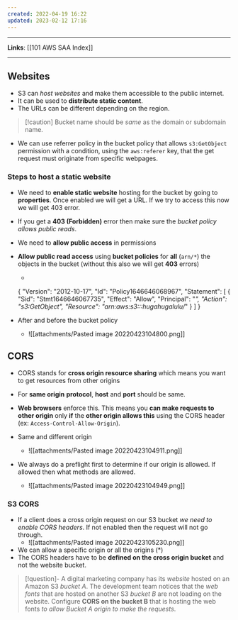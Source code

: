 ```yaml
---
created: 2022-04-19 16:22
updated: 2023-02-12 17:16
---
```

---
**Links**: [[101 AWS SAA Index]]

---
## Websites 
- S3 can *host websites* and make them accessible to the public internet.
- It can be used to **distribute static content**.
- The URLs can be different depending on the region.

> [!caution] Bucket name should be *same* as the domain or subdomain name.

- We can use referrer policy in the bucket policy that allows `s3:GetObject` permission with a condition, using the `aws:referer` key, that the get request must originate from specific webpages. 

### Steps to host a static website
- We need to **enable static website** hosting for the bucket by going to **properties**. Once enabled we will get a URL. If we try to access this now we will get 403 error.
- If you get a **403 (Forbidden)** error then make sure the *bucket policy allows public reads*.
- We need to **allow public access** in permissions
- **Allow public read access** using **bucket policies** for **all** (`arn/*`) the objects in the bucket (without this also we will get **403** errors)
	- ```json
	{
		"Version": "2012-10-17",
		"Id": "Policy1646646068967",
		"Statement": [
			{
				"Sid": "Stmt1646646067735",
				"Effect": "Allow",
				"Principal": "*",
				"Action": "s3:GetObject",
				"Resource": "arn:aws:s3:::hugahugalulu/*"
			}
		]
	}

- After and before the bucket policy
	- ![[attachments/Pasted image 20220423104800.png]]

## CORS
- CORS stands for **cross origin resource sharing** which means you want to get resources from other origins
- For **same origin** **protocol**, **host** and **port** should be same.
- **Web browsers** enforce this. This means you **can make requests to other origin** only **if** the **other origin allows this** using the CORS header (ex: `Access-Control-Allow-Origin`).

- Same and different origin
	- ![[attachments/Pasted image 20220423104911.png]]

- We always do a preflight first to determine if our origin is allowed. If allowed then what methods are allowed.
	- ![[attachments/Pasted image 20220423104949.png]]

### S3 CORS
- If a client does a cross origin request on our S3 bucket *we need to enable CORS headers*. If not enabled then the request will not go through.
	- ![[attachments/Pasted image 20220423105230.png]]
- We can allow a specific origin or all the origins (\*)
- The CORS headers have to be **defined on the cross origin bucket** and not the website bucket.

 > [!question]- A digital marketing company has its *website* hosted on an Amazon S3 *bucket A*. The development team notices that the *web fonts* that are hosted on another S3 *bucket B* are not loading on the website.
 > Configure **CORS on the bucket B** that is hosting the web fonts *to allow Bucket A origin to make the requests*.